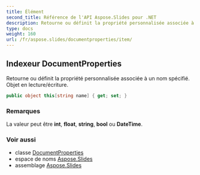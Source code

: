 ```yaml
---
title: Élément
second_title: Référence de l'API Aspose.Slides pour .NET
description: Retourne ou définit la propriété personnalisée associée à un nom spécifié. Objet en lecture/écriture.
type: docs
weight: 160
url: /fr/aspose.slides/documentproperties/item/
---
```


## Indexeur DocumentProperties

Retourne ou définit la propriété personnalisée associée à un nom spécifié. Objet en lecture/écriture.

```csharp
public object this[string name] { get; set; }
```

### Remarques

La valeur peut être **int**, **float**, **string**, **bool** ou **DateTime**.

### Voir aussi

* classe [DocumentProperties](../../documentproperties)
* espace de noms [Aspose.Slides](../../documentproperties)
* assemblage [Aspose.Slides](../../../)

<!-- DO NOT EDIT: généré par xmldocmd pour Aspose.Slides.dll -->